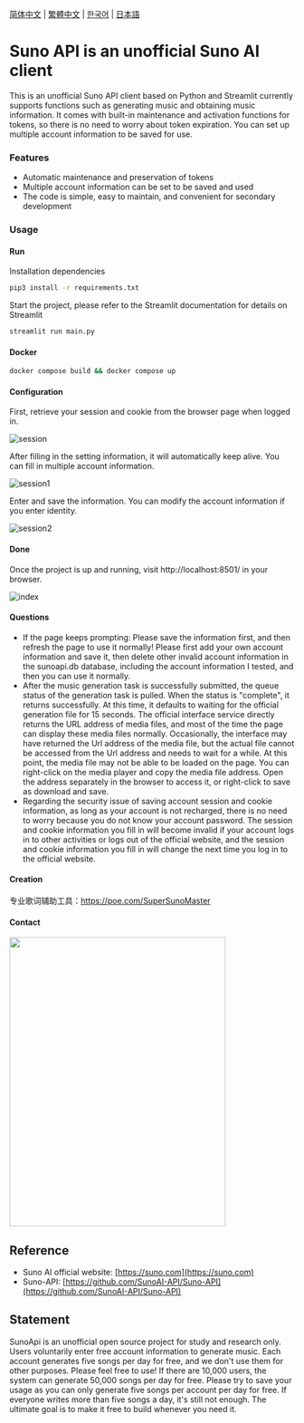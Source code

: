 [简体中文](README_ZH.md) | [繁體中文](README_TC.md) | [한국어](README_KR.md) | [日本語](README_JP.md)

# Suno API is an unofficial Suno AI client

This is an unofficial Suno API client based on Python and Streamlit currently supports functions such as generating music and obtaining music information.
It comes with built-in maintenance and activation functions for tokens, so there is no need to worry about token expiration. You can set up multiple account information to be saved for use.

### Features

- Automatic maintenance and preservation of tokens
- Multiple account information can be set to be saved and used
- The code is simple, easy to maintain, and convenient for secondary development

### Usage

#### Run

Installation dependencies

```bash
pip3 install -r requirements.txt
```

Start the project, please refer to the Streamlit documentation for details on Streamlit

```bash
streamlit run main.py
```

#### Docker

```bash
docker compose build && docker compose up
```


#### Configuration

First, retrieve your session and cookie from the browser page when logged in.

![session](https://sunoapi.net/images/session.png)

After filling in the setting information, it will automatically keep alive. You can fill in multiple account information.

![session1](https://sunoapi.net/images/session1.png)

Enter and save the information. You can modify the account information if you enter identity.

![session2](https://sunoapi.net/images/session2.png)

#### Done

Once the project is up and running, visit http://localhost:8501/ in your browser.

![index](https://sunoapi.net/images/index.png)


#### Questions

- If the page keeps prompting: Please save the information first, and then refresh the page to use it normally! Please first add your own account information and save it, then delete other invalid account information in the sunoapi.db database, including the account information I tested, and then you can use it normally.
- After the music generation task is successfully submitted, the queue status of the generation task is pulled. When the status is "complete", it returns successfully. At this time, it defaults to waiting for the official generation file for 15 seconds. The official interface service directly returns the URL address of media files, and most of the time the page can display these media files normally. Occasionally, the interface may have returned the Url address of the media file, but the actual file cannot be accessed from the Url address and needs to wait for a while. At this point, the media file may not be able to be loaded on the page. You can right-click on the media player and copy the media file address. Open the address separately in the browser to access it, or right-click to save as download and save.
- Regarding the security issue of saving account session and cookie information, as long as your account is not recharged, there is no need to worry because you do not know your account password. The session and cookie information you fill in will become invalid if your account logs in to other activities or logs out of the official website, and the session and cookie information you fill in will change the next time you log in to the official website.


#### Creation

专业歌词辅助工具：https://poe.com/SuperSunoMaster


#### Contact

<img src="https://sunoapi.net/images/wechat.jpg" width="382px" height="511px" />

## Reference

- Suno AI official website: [https://suno.com](https://suno.com)
- Suno-API: [https://github.com/SunoAI-API/Suno-API](https://github.com/SunoAI-API/Suno-API)


## Statement

SunoApi is an unofficial open source project for study and research only. Users voluntarily enter free account information to generate music. Each account generates five songs per day for free, and we don't use them for other purposes. Please feel free to use! If there are 10,000 users, the system can generate 50,000 songs per day for free. Please try to save your usage as you can only generate five songs per account per day for free. If everyone writes more than five songs a day, it's still not enough. The ultimate goal is to make it free to build whenever you need it.
